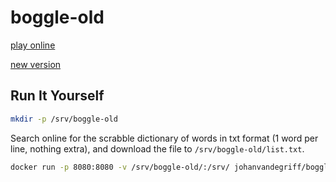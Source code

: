 # boggle-old

[play online](https://games.jjv.sh/boggle_old)

[new version](https://games.jjv.sh/boggle)

## Run It Yourself

```bash
mkdir -p /srv/boggle-old
```

Search online for the scrabble dictionary of words in txt format (1 word per line, nothing extra), and download the file to `/srv/boggle-old/list.txt`.

```bash
docker run -p 8080:8080 -v /srv/boggle-old/:/srv/ johanvandegriff/boggle-old:build2
```
